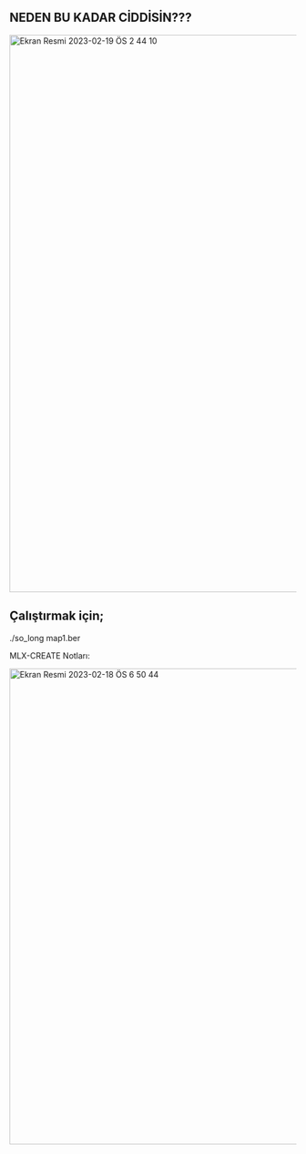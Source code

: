 ## NEDEN BU KADAR CİDDİSİN???

<img width="979" alt="Ekran Resmi 2023-02-19 ÖS 2 44 10" src="https://user-images.githubusercontent.com/116187665/219946301-80a31366-c97f-4263-b0dd-cffe5e6dbbc4.png">

## Çalıştırmak için;
./so_long map1.ber


MLX-CREATE Notları:

<img width="836" alt="Ekran Resmi 2023-02-18 ÖS 6 50 44" src="https://user-images.githubusercontent.com/116187665/219947387-b610ed5a-173e-47a6-810b-87f841fd427c.png">
